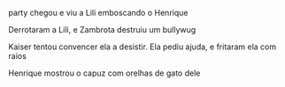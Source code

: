 party chegou e viu a Lili emboscando o Henrique

Derrotaram a Lili, e Zambrota destruiu um bullywug

Kaiser tentou convencer ela a desistir. Ela pediu ajuda, e fritaram ela com raios

Henrique mostrou o capuz com orelhas de gato dele

